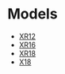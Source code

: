 # Models

- [XR12][1]
- [XR16][2]
- [XR18][3]
- [X18][4]


[1]: https://www.behringer.com/product.html?modelCode=P0BI6
[2]: https://www.behringer.com/product.html?modelCode=P0BI7
[3]: https://www.behringer.com/product.html?modelCode=P0BI8
[4]: https://www.behringer.com/product.html?modelCode=P0AWZ
